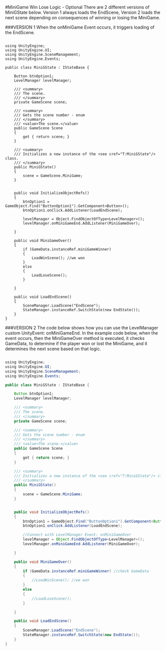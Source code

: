 #MiniGame Win Lose Logic - Optional 
There are 2 different versions of MiniGState below. Version 1 always loads the EndScene, Version 2 loads the next scene depending on consequences of winning or losing the MiniGame. 

###VERSION 1
When the onMiniGame Event occurs, it triggers loading of the EndScene.



```java****

using UnityEngine;
using UnityEngine.UI;
using UnityEngine.SceneManagement;
using UnityEngine.Events;

public class MiniGState : IStateBase {

    Button btnOption1;
    LevelManager levelManager;

    /// <summary>
    /// The scene.
    /// </summary>
    private GameScene scene;

    /// <summary>
    /// Gets the scene number - enum
    /// </summary>
    /// <value>The scene.</value>
    public GameScene Scene
    {
        get { return scene; }
    }

    /// <summary>
    /// Initializes a new instance of the <see cref="T:MiniGState"/> class.
    /// </summary>
    public MiniGState()
    {
        scene = GameScene.MiniGame;
    }


    public void InitializeObjectRefs()
    {
        btnOption1 = GameObject.Find("ButtonOption1").GetComponent<Button>();
        btnOption1.onClick.AddListener(LoadEndScene);

        levelManager = Object.FindObjectOfType<LevelManager>();
        levelManager.onMiniGameEnd.AddListener(MiniGameOver);

    }

    public void MiniGameOver()
    {
        if (GameData.instanceRef.miniGameWinner)
        {
            LoadWinScene(); //we won
        }
        else
        {
            LoadLoseScene();
        }

    }

    public void LoadEndScene()
    {
        SceneManager.LoadScene("EndScene");
        StateManager.instanceRef.SwitchState(new EndState());
    }
}

```


###VERSION 2
The code below shows how you can use the LevelManager custom UnityEvent: onMiniGameEnd.  In the example code below, when the event occurs, then the MiniGameOver method is executed, it checks GameData, to determine if the player won or lost the MiniGame, and it determines the next scene based on that logic.


```java

using UnityEngine;
using UnityEngine.UI;
using UnityEngine.SceneManagement;
using UnityEngine.Events;

public class MiniGState : IStateBase {

    Button btnOption1;
    LevelManager levelManager;

    /// <summary>
    /// The scene.
    /// </summary>
    private GameScene scene;

    /// <summary>
    /// Gets the scene number - enum
    /// </summary>
    /// <value>The scene.</value>
    public GameScene Scene
    {
        get { return scene; }
    }

    /// <summary>
    /// Initializes a new instance of the <see cref="T:MiniGState"/> class.
    /// </summary>
    public MiniGState()
    {
        scene = GameScene.MiniGame;
    }


    public void InitializeObjectRefs()
    {
        btnOption1 = GameObject.Find("ButtonOption1").GetComponent<Button>();
        btnOption1.onClick.AddListener(LoadEndScene);

        //Connect with LevelManager Event: onMiniGameOver
        levelManager = Object.FindObjectOfType<LevelManager>();
        levelManager.onMiniGameEnd.AddListener(MiniGameOver);

    }

    public void MiniGameOver()
    {
        if (GameData.instanceRef.miniGameWinner) //check GameData
        {
            //LoadWinScene(); //we won
        }
        else
        {
            //LoadLoseScene();
        }

    }

    public void LoadEndScene()
    {
        SceneManager.LoadScene("EndScene");
        StateManager.instanceRef.SwitchState(new EndState());
    }
}


```

